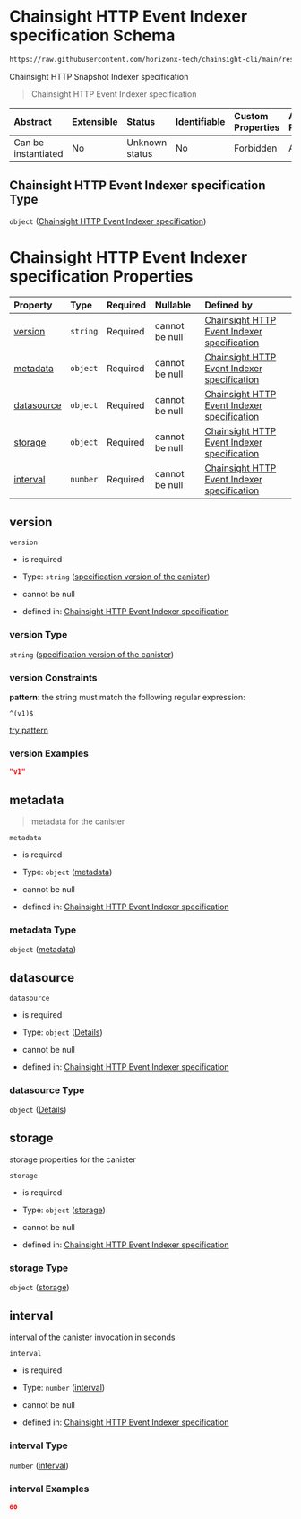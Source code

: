 # Chainsight HTTP Event Indexer specification Schema

```txt
https://raw.githubusercontent.com/horizonx-tech/chainsight-cli/main/resources/schema/snapshot_indexer_http.json
```

Chainsight HTTP Snapshot Indexer specification

> Chainsight HTTP Event Indexer specification

| Abstract            | Extensible | Status         | Identifiable | Custom Properties | Additional Properties | Access Restrictions | Defined In                                                                                  |
| :------------------ | :--------- | :------------- | :----------- | :---------------- | :-------------------- | :------------------ | :------------------------------------------------------------------------------------------ |
| Can be instantiated | No         | Unknown status | No           | Forbidden         | Allowed               | none                | [snapshot\_indexer\_http.json](../../out/snapshot_indexer_http.json "open original schema") |

## Chainsight HTTP Event Indexer specification Type

`object` ([Chainsight HTTP Event Indexer specification](snapshot_indexer_http.md))

# Chainsight HTTP Event Indexer specification Properties

| Property                  | Type     | Required | Nullable       | Defined by                                                                                                                                                                                                                             |
| :------------------------ | :------- | :------- | :------------- | :------------------------------------------------------------------------------------------------------------------------------------------------------------------------------------------------------------------------------------- |
| [version](#version)       | `string` | Required | cannot be null | [Chainsight HTTP Event Indexer specification](snapshot_indexer_http-properties-specification-version-of-the-canister.md "#/properties/version#/properties/version")                                                                    |
| [metadata](#metadata)     | `object` | Required | cannot be null | [Chainsight HTTP Event Indexer specification](snapshot_indexer_http-properties-metadata.md "#/properties/metadata#/properties/metadata")                                                                                               |
| [datasource](#datasource) | `object` | Required | cannot be null | [Chainsight HTTP Event Indexer specification](snapshot_indexer_http-properties-datasource.md "https://raw.githubusercontent.com/horizonx-tech/chainsight-cli/main/resources/schema/snapshot_indexer_http.json#/properties/datasource") |
| [storage](#storage)       | `object` | Required | cannot be null | [Chainsight HTTP Event Indexer specification](snapshot_indexer_http-properties-storage.md "#/properties/storage#/properties/storage")                                                                                                  |
| [interval](#interval)     | `number` | Required | cannot be null | [Chainsight HTTP Event Indexer specification](snapshot_indexer_http-properties-interval.md "#/properties/interval#/properties/interval")                                                                                               |

## version



`version`

*   is required

*   Type: `string` ([specification version of the canister](snapshot_indexer_http-properties-specification-version-of-the-canister.md))

*   cannot be null

*   defined in: [Chainsight HTTP Event Indexer specification](snapshot_indexer_http-properties-specification-version-of-the-canister.md "#/properties/version#/properties/version")

### version Type

`string` ([specification version of the canister](snapshot_indexer_http-properties-specification-version-of-the-canister.md))

### version Constraints

**pattern**: the string must match the following regular expression:&#x20;

```regexp
^(v1)$
```

[try pattern](https://regexr.com/?expression=%5E\(v1\)%24 "try regular expression with regexr.com")

### version Examples

```json
"v1"
```

## metadata



> metadata for the canister

`metadata`

*   is required

*   Type: `object` ([metadata](snapshot_indexer_http-properties-metadata.md))

*   cannot be null

*   defined in: [Chainsight HTTP Event Indexer specification](snapshot_indexer_http-properties-metadata.md "#/properties/metadata#/properties/metadata")

### metadata Type

`object` ([metadata](snapshot_indexer_http-properties-metadata.md))

## datasource



`datasource`

*   is required

*   Type: `object` ([Details](snapshot_indexer_http-properties-datasource.md))

*   cannot be null

*   defined in: [Chainsight HTTP Event Indexer specification](snapshot_indexer_http-properties-datasource.md "https://raw.githubusercontent.com/horizonx-tech/chainsight-cli/main/resources/schema/snapshot_indexer_http.json#/properties/datasource")

### datasource Type

`object` ([Details](snapshot_indexer_http-properties-datasource.md))

## storage

storage properties for the canister

`storage`

*   is required

*   Type: `object` ([storage](snapshot_indexer_http-properties-storage.md))

*   cannot be null

*   defined in: [Chainsight HTTP Event Indexer specification](snapshot_indexer_http-properties-storage.md "#/properties/storage#/properties/storage")

### storage Type

`object` ([storage](snapshot_indexer_http-properties-storage.md))

## interval

interval of the canister invocation in seconds

`interval`

*   is required

*   Type: `number` ([interval](snapshot_indexer_http-properties-interval.md))

*   cannot be null

*   defined in: [Chainsight HTTP Event Indexer specification](snapshot_indexer_http-properties-interval.md "#/properties/interval#/properties/interval")

### interval Type

`number` ([interval](snapshot_indexer_http-properties-interval.md))

### interval Examples

```json
60
```
